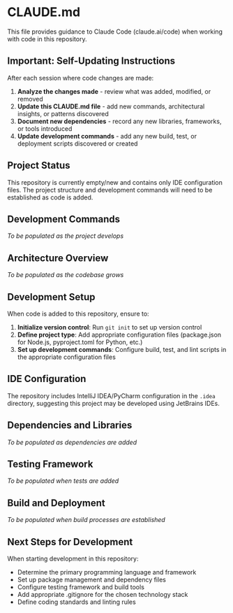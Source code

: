 # CLAUDE.md

This file provides guidance to Claude Code (claude.ai/code) when working with code in this repository.

## Important: Self-Updating Instructions

After each session where code changes are made:
1. **Analyze the changes made** - review what was added, modified, or removed
2. **Update this CLAUDE.md file** - add new commands, architectural insights, or patterns discovered
3. **Document new dependencies** - record any new libraries, frameworks, or tools introduced
4. **Update development commands** - add any new build, test, or deployment scripts discovered or created

## Project Status

This repository is currently empty/new and contains only IDE configuration files. The project structure and development commands will need to be established as code is added.

## Development Commands

*To be populated as the project develops*

## Architecture Overview

*To be populated as the codebase grows*

## Development Setup

When code is added to this repository, ensure to:

1. **Initialize version control**: Run `git init` to set up version control
2. **Define project type**: Add appropriate configuration files (package.json for Node.js, pyproject.toml for Python, etc.)
3. **Set up development commands**: Configure build, test, and lint scripts in the appropriate configuration files

## IDE Configuration

The repository includes IntelliJ IDEA/PyCharm configuration in the `.idea` directory, suggesting this project may be developed using JetBrains IDEs.

## Dependencies and Libraries

*To be populated as dependencies are added*

## Testing Framework

*To be populated when tests are added*

## Build and Deployment

*To be populated when build processes are established*

## Next Steps for Development

When starting development in this repository:
- Determine the primary programming language and framework
- Set up package management and dependency files
- Configure testing framework and build tools
- Add appropriate .gitignore for the chosen technology stack
- Define coding standards and linting rules